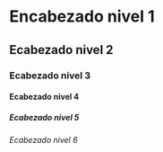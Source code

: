 # Encabezado nivel 1
## Ecabezado nivel 2
### Ecabezado nivel 3
#### Ecabezado nivel 4
##### Ecabezado nivel 5
###### Ecabezado nivel 6
